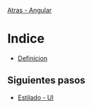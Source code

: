 [Atras - Angular](https://github.com/daniel18acevedo/DA2-Tecnologia/tree/angular)

# Indice

- [Definicion](https://github.com/daniel18acevedo/DA2-Tecnologia/tree/angular-service/service.md)

## Siguientes pasos

- [Estilado - UI](https://github.com/daniel18acevedo/DA2-Tecnologia/tree/angular-style/style.md)
